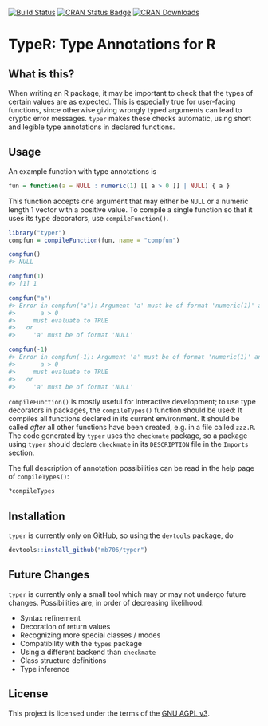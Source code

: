 [![Build Status](https://travis-ci.org/mb706/typer.svg?branch=master)](https://travis-ci.org/mb706/typer)
[![CRAN Status Badge](http://www.r-pkg.org/badges/version/typer)](https://CRAN.R-project.org/package=typer)
[![CRAN Downloads](http://cranlogs.r-pkg.org/badges/typer)](https://cran.rstudio.com/web/packages/typer/index.html)


# TypeR: Type Annotations for R

## What is this?

When writing an R package, it may be important to check that the types of certain values are as expected. This is especially true for user-facing functions, since otherwise giving wrongly typed arguments can lead to cryptic error messages. `typer` makes these checks automatic, using short and legible type annotations in declared functions.

## Usage

An example function with type annotations is

```r
fun = function(a = NULL : numeric(1) [[ a > 0 ]] | NULL) { a }
```
This function accepts one argument that may either be `NULL` or a numeric length 1 vector with a positive value. To compile a single function so that it uses its type decorators, use `compileFunction()`.

```r
library("typer")
compfun = compileFunction(fun, name = "compfun")

compfun()
#> NULL

compfun(1)
#> [1] 1

compfun("a")
#> Error in compfun("a"): Argument 'a' must be of format 'numeric(1)' and the expression
#>       a > 0
#>     must evaluate to TRUE
#>   or
#>     'a' must be of format 'NULL'

compfun(-1)
#> Error in compfun(-1): Argument 'a' must be of format 'numeric(1)' and the expression
#>       a > 0
#>     must evaluate to TRUE
#>   or
#>     'a' must be of format 'NULL'
```

`compileFunction()` is mostly useful for interactive development; to use type decorators in packages, the `compileTypes()` function should be used: It compiles all functions declared in its current environment. It should be called *after* all other functions have been created, e.g. in a file called `zzz.R`. The code generated by `typer` uses the `checkmate` package, so a package using `typer` should declare `checkmate` in its `DESCRIPTION` file in the `Imports` section.

The full description of annotation possibilities can be read in the help page of `compileTypes()`:

```r
?compileTypes
```

## Installation

`typer` is currently only on GitHub, so using the `devtools` package, do

```r
devtools::install_github("mb706/typer")
```

## Future Changes

`typer` is currently only a small tool which may or may not undergo future changes. Possibilities are, in order of decreasing likelihood:

* Syntax refinement
* Decoration of return values
* Recognizing more special classes / modes
* Compatibility with the `types` package
* Using a different backend than `checkmate`
* Class structure definitions
* Type inference

## License

This project is licensed under the terms of the [GNU AGPL v3](https://www.gnu.org/licenses/agpl-3.0.html).
